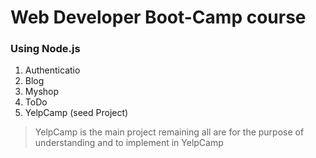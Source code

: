 # Web Developer Boot-Camp course

### Using Node.js

 1. Authenticatio
 2. Blog
 3. Myshop
 4. ToDo
 5. YelpCamp (seed Project)
 
> YelpCamp is the main project remaining all are for the purpose of understanding and to implement in YelpCamp